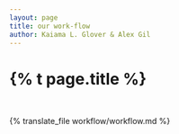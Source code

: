 ```yaml
---
layout: page
title: our work-flow
author: Kaiama L. Glover & Alex Gil
---
```


<h1 class="page-title">{% t page.title %}</h1>
<br>

{% translate_file workflow/workflow.md %}